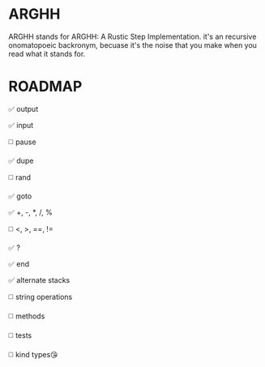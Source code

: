 ARGHH
=====

ARGHH stands for ARGHH: A Rustic Step Implementation. it's an recursive onomatopoeic backronym, becuase it's the noise that you make when you read what it stands for.

ROADMAP
=======

:white_check_mark: output

:white_check_mark: input

:white_medium_square: pause

:white_check_mark: dupe

:white_medium_square: rand

:white_check_mark: goto

:white_check_mark: +, -, *, /, %

:white_medium_square: <, >, ==, !=

:white_check_mark: ?

:white_check_mark: end

:white_check_mark: alternate stacks

:white_medium_square: string operations

:white_medium_square: methods

:white_medium_square: tests

:white_medium_square: kind types:kissing_heart:
